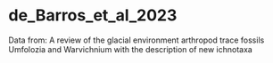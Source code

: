 # de_Barros_et_al_2023
Data from:  A review of the glacial environment arthropod trace fossils Umfolozia and Warvichnium with the description of new ichnotaxa
